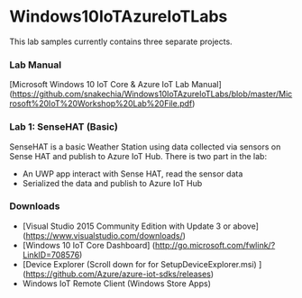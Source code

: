 # Windows10IoTAzureIoTLabs
This lab samples currently contains three separate projects.

### Lab Manual
[Microsoft Windows 10 IoT Core & Azure IoT Lab Manual] (https://github.com/snakechia/Windows10IoTAzureIoTLabs/blob/master/Microsoft%20IoT%20Workshop%20Lab%20File.pdf)

### Lab 1: SenseHAT (Basic)
SenseHAT is a basic Weather Station using data collected via sensors on Sense HAT and publish to Azure IoT Hub. There is two part in the lab:
* An UWP app interact with Sense HAT, read the sensor data
* Serialized the data and publish to Azure IoT Hub

### Downloads
* [Visual Studio 2015 Community Edition with Update 3 or above] (https://www.visualstudio.com/downloads/)
* [Windows 10 IoT Core Dashboard]
(http://go.microsoft.com/fwlink/?LinkID=708576)
*	[Device Explorer (Scroll down for for SetupDeviceExplorer.msi) ]
(https://github.com/Azure/azure-iot-sdks/releases) 
* Windows IoT Remote Client (Windows Store Apps)
